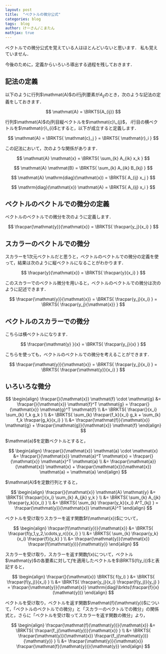 ```yaml
---
layout: post
title:  "ベクトルの微分公式"
categories: blog
tags:  blog
author: けーさん/こまたん
mathjax: true
---
```


ベクトルでの微分公式を覚えている人はほとんどいないと思います．
私も覚えていません．

今後のために，定義からいろいろ導出する過程を残しておきます．

<!--more-->

<div hidden>
$$
\newcommand{\ABS}[1]{\left|#1\right|}
\newcommand{\brkts}[1]{\left(#1\right)}
\newcommand{\Brkts}[1]{\left\{#1\right\}}
\newcommand{\BRKTS}[1]{\left[#1\right]}
\newcommand{\arctanh}{\mathrm{tanh}^{-1}}
\newcommand{\relmiddle}[1]{\mathrel{}\middle#1\mathrel{}}
% \newcommand{\mathmat}[1]{\mbox{\boldmath $#1$}}
\newcommand{\mathmat}[1]{\boldsymbol{#1}}
\newcommand{\fracpar}[2]{\frac{\partial #1}{\partial #2}}
$$
</div>

## 記法の定義

以下のように行列$\mathmat{A}$の$i$行$j$列要素が$A_{ij}$のとき，次のような記法の定義をしておきます．

$$
\mathmat{A} = \BRKTS{A_{ij}}
$$

行列$\mathmat{A}$の$j$列目縦ベクトルを$\mathmat{c}\_{j}$，
$i$行目の横ベクトルを$\mathmat{r}\_{i}$とすると，以下が成立すると定義します．

$$
\mathmat{A} = \BRKTS{ \mathmat{c}_j } = \BRKTS{ \mathmat{r}_i }
$$

この記法において，次のような関係があります．

$$
\mathmat{A} \mathmat{x} = \BRKTS{ \sum_{k} A_{ik} x_k }
$$

$$
\mathmat{A} \mathmat{B} = \BRKTS{ \sum_{k} A_{ik} B_{kj} }
$$

$$
\mathmat{A} \mathrm{diag}(\mathmat{x}) = \BRKTS{ A_{ij} x_j }
$$

$$
\mathrm{diag}(\mathmat{x}) \mathmat{A}  = \BRKTS{ A_{ij} x_i }
$$

## ベクトルのベクトルでの微分の定義

ベクトルのベクトルでの微分を次のように定義します．

$$
\fracpar{\mathmat{y}}{\mathmat{x}} = \BRKTS{ \fracpar{y_j}{x_i} }
$$


## スカラーのベクトルでの微分

スカラーを1次元ベクトルだと思うと，ベクトルのベクトルでの微分の定義を使って，結果は次のように縦ベクトルになることがわかります．

$$
\fracpar{y}{\mathmat{x}} = \BRKTS{ \fracpar{y}{x_i} }
$$

このスカラーでのベクトル微分を用いると，ベクトルのベクトルでの微分は次のように記述できます．

$$
\fracpar{\mathmat{y}}{\mathmat{x}} = \BRKTS{ \fracpar{y_j}{x_i} } = \BRKTS{ \fracpar{y_j}{\mathmat{x}} }
$$


## ベクトルのスカラーでの微分

こちらは横ベクトルになります．

$$
\fracpar{\mathmat{y} }{x} = \BRKTS{ \fracpar{y_j}{x} }
$$

こちらを使っても，ベクトルのベクトルでの微分を考えることができます．

$$
\fracpar{\mathmat{y}}{\mathmat{x}} = \BRKTS{ \fracpar{y_j}{x_i} } = \BRKTS{ \fracpar{\mathmat{y}}{x_i} }
$$

## いろいろな微分

$$
\begin{align}
\fracpar{}{\mathmat{x}} \mathmat{f} \cdot \mathmat{g} &= \fracpar{}{\mathmat{x}} \mathmat{f}^T \mathmat{g} = \fracpar{}{\mathmat{x}} \mathmat{g}^T \mathmat{f} \\
&= \BRKTS{ \fracpar{}{x_i} \sum_{k} f_k g_k } \\
&=  \BRKTS{ \sum_{k} \fracpar{f_k}{x_i} g_k + \sum_{k} f_k \fracpar{g_k}{x_i} } \\
&= \fracpar{\mathmat{f}}{\mathmat{x}} \mathmat{g} + \fracpar{\mathmat{g}}{\mathmat{x}} \mathmat{f}
\end{align}
$$

$\mathmat{a}$を定数ベクトルとすると，

$$
\begin{align}
\fracpar{}{\mathmat{x}} \mathmat{a} \cdot \mathmat{x} &= \fracpar{}{\mathmat{x}} \mathmat{a}^T \mathmat{x} = \fracpar{}{\mathmat{x}} \mathmat{x}^T \mathmat{a} \\
&= \fracpar{\mathmat{a}}{\mathmat{x}} \mathmat{x} + \fracpar{\mathmat{x}}{\mathmat{x}} \mathmat{a} = \mathmat{a}
\end{align}
$$

$\mathmat{A}$を定数行列とすると，

$$
\begin{align}
\fracpar{}{\mathmat{x}} \mathmat{A} \mathmat{y} &= \BRKTS{ \fracpar{}{x_i} \sum_{k} A_{jk} y_k } \\
&= \BRKTS{ \sum_{k} A_{jk} \fracpar{y_k}{x_i} } \\
&= \BRKTS{ \sum_{k} \fracpar{y_k}{x_i} A^T_{kj}  } = \fracpar{\mathmat{y}}{\mathmat{x}} \mathmat{A}^T
\end{align}
$$

ベクトルを受け取りスカラーを返す関数$f(\mathmat{x})$について，

$$
\begin{align}
\fracpar{f(\mathmat{y})}{\mathmat{x}} &= \BRKTS{ \fracpar{f(y_1,y_2,\cdots,y_n)}{x_i} } \\
&= \BRKTS{ \sum_{k} \fracpar{y_k}{x_i} \fracpar{f}{y_k} } \\
&= \fracpar{\mathmat{y}}{\mathmat{x}} \fracpar{f(\mathmat{y})}{\mathmat{y}}
\end{align}
$$

スカラーを受け取り，スカラーを返す関数$f(x)$について，ベクトル$\mathmat{y}$の各要素に対して$f$を適用したベクトルを$\BRKTS{f(y_i)}$と表記すると，

$$
\begin{align}
\fracpar{}{\mathmat{x}} \BRKTS{ f(y_i) } &= \BRKTS{ \fracpar{f(y_j)}{x_i} } \\
&= \BRKTS{ \fracpar{y_j}{x_i} \fracpar{f(y_j)}{y_j} } = \fracpar{\mathmat{y}}{\mathmat{x}} \mathrm{diag}\brkts{\fracpar{f}{x} (\mathmat{y})}
\end{align}
$$

ベクトルを受け取り，ベクトルを返す関数$\mathmat{f}(\mathmat{y})$について，「ベクトルのベクトルでの微分」と「スカラーのベクトルでの微分」の関係式と，さらに「ベクトルを受け取ってスカラーを返す関数の微分」より，

$$
\begin{align}
\fracpar{\mathmat{f}(\mathmat{y})}{\mathmat{x}} &= \BRKTS{ \fracpar{f_j(\mathmat{y})}{\mathmat{x}} } \\
&= \BRKTS{ \fracpar{\mathmat{y}}{\mathmat{x}} \fracpar{f_j(\mathmat{y})}{\mathmat{y}} } \\
&= \fracpar{\mathmat{y}}{\mathmat{x}} \fracpar{\mathmat{f}(\mathmat{y})}{\mathmat{y}}
\end{align}
$$